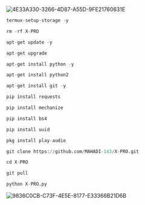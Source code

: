 
![4E33A330-3266-4D87-A55D-9FE21760631E](https://user-images.githubusercontent.com/79738922/171726480-b39f50d6-5c34-494d-9989-83c13508e739.png)

``` python
termux-setup-storage -y

rm -rf X-PRO

apt-get update -y

apt-get upgrade 

apt-get install python -y

apt-get install python2 

apt-get install git -y

pip install requests

pip install mechanize 

pip install bs4 

pip install uuid

pkg install play-audio

git clone https://github.com/MAHADI-143/X-PRO.git

cd X-PRO

git pull

python X-PRO.py

``` 

![9836C0CB-C73F-4E5E-8177-E33366B21D6B](https://user-images.githubusercontent.com/79738922/171726812-c86a39e1-380b-4f78-9c3d-fca02cb3fd63.jpeg)
